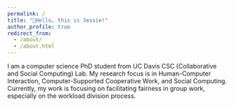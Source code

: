 ```yaml
---
permalink: /
title: "👋Hello, this is Jessie!"
author_profile: true
redirect_from: 
  - /about/
  - /about.html
---
```


I am a computer science PhD student from UC Davis CSC (Collaborative and Social Computing) Lab. My research focus is in Human-Computer Interaction, Computer-Supported Cooperative Work, and Social Computing. Currently, my work is focusing on facilitating fairness in group work, especially on the workload division process.

